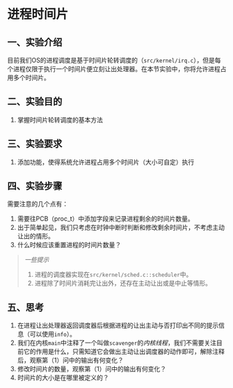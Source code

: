 # 进程时间片

## 一、实验介绍

目前我们OS的进程调度是基于时间片轮转调度的（`src/kernel/irq.c`），但是每个进程仅限于执行一个时间片便立刻让出处理器。在本节实验中，你将允许进程占用多个时间片。

## 二、实验目的

1. 掌握时间片轮转调度的基本方法

## 三、实验要求

1. 添加功能，使得系统允许进程占用多个时间片（大小可自定）执行

## 四、实验步骤

需要注意的几个点有：

1. 需要往PCB（proc_t）中添加字段来记录进程剩余的时间片数量。
2. 出于简单起见，我们只考虑在时钟中断时判断和修改剩余时间片，不考虑主动让出的情形。
3. 什么时候应该重置进程的时间片数量？

> *一些提示*
> 
> 1) 进程的调度器实现在`src/kernel/sched.c::scheduler`中。
> 2) 进程除了时间片消耗完让出外，还存在主动让出或是中止等情形。


## 五、思考

1. 在进程让出处理器返回调度器后根据进程的让出主动与否打印出不同的提示信息（可以使用`info`）。
2. 我们在内核`main`中注释了一个叫做`scavenger`的*内核线程*，我们不需要关注目前它的作用是什么，只需知道它会做出主动让出调度器的动作即可，解除注释后，观察第（1）问中的输出有何变化？
3. 修改时间片的数量，观察第（1）问中的输出有何变化？
4. 时间片的大小是在哪里被定义的？
